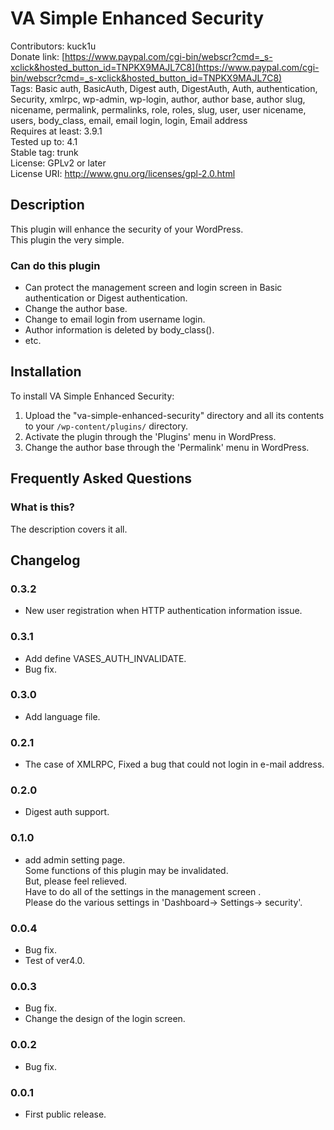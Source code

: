 VA Simple Enhanced Security
====================
Contributors: kuck1u  
Donate link: [https://www.paypal.com/cgi-bin/webscr?cmd=_s-xclick&hosted_button_id=TNPKX9MAJL7C8](https://www.paypal.com/cgi-bin/webscr?cmd=_s-xclick&hosted_button_id=TNPKX9MAJL7C8)  
Tags: Basic auth, BasicAuth, Digest auth, DigestAuth, Auth, authentication, Security, xmlrpc, wp-admin, wp-login, author, author base, author slug, nicename, permalink, permalinks, role, roles, slug, user, user nicename, users, body_class, email, email login, login, Email address  
Requires at least: 3.9.1  
Tested up to: 4.1  
Stable tag: trunk  
License: GPLv2 or later  
License URI: http://www.gnu.org/licenses/gpl-2.0.html

## Description

This plugin will enhance the security of your WordPress.    
This plugin the very simple.

### Can do this plugin

* Can protect the management screen and login screen in Basic authentication or Digest authentication.
* Change the author base.
* Change to email login from username login.
* Author information is deleted by body_class().
* etc.

## Installation

To install VA Simple Enhanced Security:

1. Upload the "va-simple-enhanced-security" directory and all its contents to your `/wp-content/plugins/` directory.
2. Activate the plugin through the 'Plugins' menu in WordPress.
3. Change the author base through the 'Permalink' menu in WordPress.

## Frequently Asked Questions

### What is this?

The description covers it all.

## Changelog

### 0.3.2
* New user registration when HTTP authentication information issue.

### 0.3.1
* Add define VASES_AUTH_INVALIDATE.
* Bug fix.

### 0.3.0
* Add language file.

### 0.2.1
* The case of XMLRPC, Fixed a bug that could not login in e-mail address.

### 0.2.0
* Digest auth support.

### 0.1.0
* add admin setting page.  
Some functions of this plugin may be invalidated.  
But, please feel relieved.  
Have to do all of the settings in the management screen .  
Please do the various settings in 'Dashboard-> Settings-> security'.

### 0.0.4
* Bug fix.
* Test of ver4.0.

### 0.0.3
* Bug fix.
* Change the design of the login screen.

### 0.0.2
* Bug fix.

### 0.0.1
* First public release.
